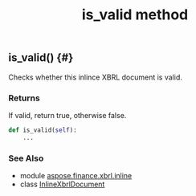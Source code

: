 ﻿---
title: is_valid method
second_title: Aspose.Finance for Python via .NET API References
description: 
type: docs
weight: 160
url: /python-net/aspose.finance.xbrl.inline/inlinexbrldocument/is_valid/
is_root: false
---

## is_valid() {#}

Checks whether this inlince XBRL document is valid.

### Returns 


If valid, return true, otherwise false.


```python
def is_valid(self):
    ...
```





### See Also
* module [aspose.finance.xbrl.inline](../../)
* class [InlineXbrlDocument](/finance/python-net/aspose.finance.xbrl.inline/inlinexbrldocument)

